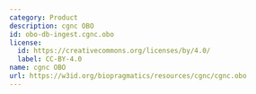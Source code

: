 ```yaml
---
category: Product
description: cgnc OBO
id: obo-db-ingest.cgnc.obo
license:
  id: https://creativecommons.org/licenses/by/4.0/
  label: CC-BY-4.0
name: cgnc OBO
url: https://w3id.org/biopragmatics/resources/cgnc/cgnc.obo
---
```

